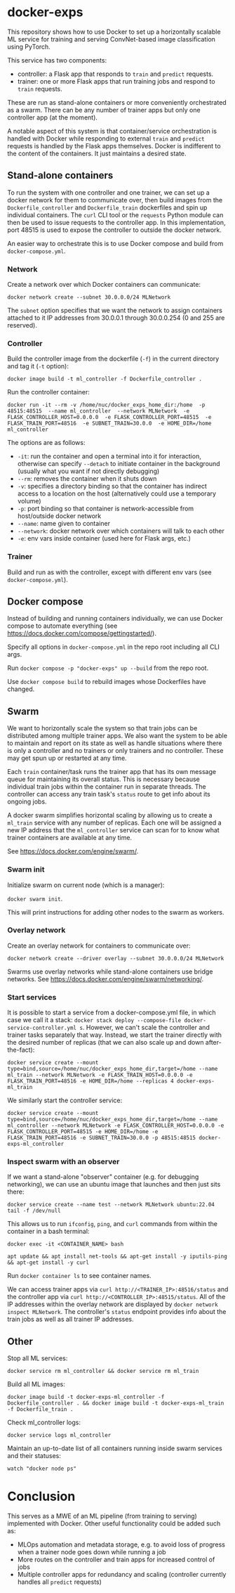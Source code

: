 # docker-exps

This repository shows how to use Docker to set up a horizontally scalable ML service for training and serving 
ConvNet-based image classification using PyTorch.

This service has two components:
- controller: a Flask app that responds to `train` and `predict` requests.
- trainer: one or more Flask apps that run training jobs and respond to `train` requests.

These are run as stand-alone containers or more conveniently orchestrated as a swarm. 
There can be any number of trainer apps but only one controller app (at the moment).

A notable aspect of this system is that container/service orchestration is handled with Docker while responding to
external `train` and `predict` requests is handled by the Flask apps themselves. Docker is indifferent to the content
of the containers. It just maintains a desired state.


## Stand-alone containers

To run the system with one controller and one trainer, we can set up a docker network for them
to communicate over, then build images from the `Dockerfile_controller` and `Dockerfile_train` dockerfiles and spin up 
individual containers. The `curl` CLI tool or the `requests` Python module can then be used to issue requests
to the controller app. In this implementation, port 48515 is used to expose the controller to outside the docker network.

An easier way to orchestrate this is to use Docker compose and build from `docker-compose.yml`.

### Network

Create a network over which Docker containers can communicate:

`docker network create --subnet 30.0.0.0/24 MLNetwork`

The `subnet` option specifies that we want the network to assign containers attached to it 
IP addresses from 30.0.0.1 through 30.0.0.254 (0 and 255 are reserved).

### Controller

Build the controller image from the dockerfile (`-f`) in the current directory and tag it (`-t` option):

`docker image build -t ml_controller -f Dockerfile_controller .`

Run the controller container: 

`docker run -it --rm
-v /home/nuc/docker_exps_home_dir:/home 
-p 48515:48515 
--name ml_controller 
--network MLNetwork 
-e FLASK_CONTROLLER_HOST=0.0.0.0 
-e FLASK_CONTROLLER_PORT=48515 
-e FLASK_TRAIN_PORT=48516 
-e SUBNET_TRAIN=30.0.0 
-e HOME_DIR=/home 
ml_controller`

The options are as follows:
- `-it`: run the container and open a terminal into it for interaction, otherwise can specify `--detach` to initiate container in the background (usually what you want if not directly debugging)
- `--rm`: removes the container when it shuts down
- `-v`: specifies a directory binding so that the container has indirect access to a location on the host (alternatively could use a temporary volume)
- `-p`: port binding so that container is network-accessible from host/outside docker network
- `--name`: name given to container
- `--network`: docker network over which containers will talk to each other
- `-e`: env vars inside container (used here for Flask args, etc.)

### Trainer

Build and run as with the controller, except with different env vars (see `docker-compose.yml`).


## Docker compose

Instead of building and running containers individually, we can use Docker compose to automate everything 
(see https://docs.docker.com/compose/gettingstarted/).

Specify all options in `docker-compose.yml` in the repo root including all CLI args.

Run `docker compose -p "docker-exps" up --build` from the repo root.

Use `docker compose build` to rebuild images whose Dockerfiles have changed.


## Swarm

We want to horizontally scale the system so that train jobs can be distributed among multiple trainer apps.
We also want the system to be able to maintain and report on its state as well as handle situations where there
is only a controller and no trainers or only trainers and no controller. These may get spun up or 
restarted at any time. 

Each `train` container/task runs the trainer app that has its own message queue for maintaining its overall status. This
is necessary because individual train jobs within the container run in separate threads. The controller can access any train task's 
`status` route to get info about its ongoing jobs.

A docker swarm simplifies horizontal scaling by allowing us to create a `ml_train` service
with any number of replicas. Each one will be assigned a new IP address that the `ml_controller` service
can scan for to know what trainer containers are available at any time.

See https://docs.docker.com/engine/swarm/.

### Swarm init

Initialize swarm on current node (which is a manager): 

`docker swarm init`. 

This will print instructions for adding other nodes to the swarm as workers.

### Overlay network

Create an overlay network for containers to communicate over:

`docker network create --driver overlay --subnet 30.0.0.0/24 MLNetwork`

Swarms use overlay networks while stand-alone containers use bridge networks.
See https://docs.docker.com/engine/swarm/networking/.

### Start services

It is possible to start a service from a docker-compose.yml file, in which case we call it a stack: 
`docker stack deploy --compose-file docker-service-controller.yml s`. However, we can't scale the controller and 
trainer tasks separately that way. Instead, we start the trainer directly with the desired number of replicas 
(that we can also scale up and down after-the-fact):

`docker service create --mount type=bind,source=/home/nuc/docker_exps_home_dir,target=/home --name ml_train --network MLNetwork -e FLASK_TRAIN_HOST=0.0.0.0 -e FLASK_TRAIN_PORT=48516 -e HOME_DIR=/home --replicas 4 docker-exps-ml_train`

We similarly start the controller service: 

`docker service create --mount type=bind,source=/home/nuc/docker_exps_home_dir,target=/home --name ml_controller --network MLNetwork -e FLASK_CONTROLLER_HOST=0.0.0.0 -e FLASK_CONTROLLER_PORT=48515 -e HOME_DIR=/home -e FLASK_TRAIN_PORT=48516 -e SUBNET_TRAIN=30.0.0 -p 48515:48515 docker-exps-ml_controller`


### Inspect swarm with an observer

If we want a stand-alone "observer" container (e.g. for debugging networking), we can use an ubuntu image that 
launches and then just sits there:

`docker service create --name test --network MLNetwork ubuntu:22.04 tail -f /dev/null`

This allows us to run `ifconfig`, `ping`, and `curl` commands from within the container in a bash terminal:

`docker exec -it <CONTAINER_NAME> bash`

`apt update && apt install net-tools && apt-get install -y iputils-ping && apt-get install -y curl`

Run `docker container ls` to see container names.

We can access trainer apps via `curl http://<TRAINER_IP>:48516/status` and the controller app
via `curl http://<CONTROLLER_IP>:48515/status`. All of the IP addresses within the overlay network are 
displayed by `docker network inspect MLNetwork`. 
The controller's `status` endpoint provides info about the train jobs as well as all trainer IP addresses.


## Other

Stop all ML services:

`docker service rm ml_controller && docker service rm ml_train`

Build all ML images:

`docker image build -t docker-exps-ml_controller -f Dockerfile_controller . && docker image build -t docker-exps-ml_train -f Dockerfile_train .`

Check ml_controller logs:

`docker service logs ml_controller`

Maintain an up-to-date list of all containers running inside swarm services and their statuses:

`watch "docker node ps"`


# Conclusion

This serves as a MWE of an ML pipeline (from training to serving) implemented with Docker. Other useful functionality 
could be added such as:
- MLOps automation and metadata storage, e.g. to avoid loss of progress when a trainer node goes down while running a job
- More routes on the controller and train apps for increased control of jobs
- Multiple controller apps for redundancy and scaling (controller currently handles all `predict` requests)

